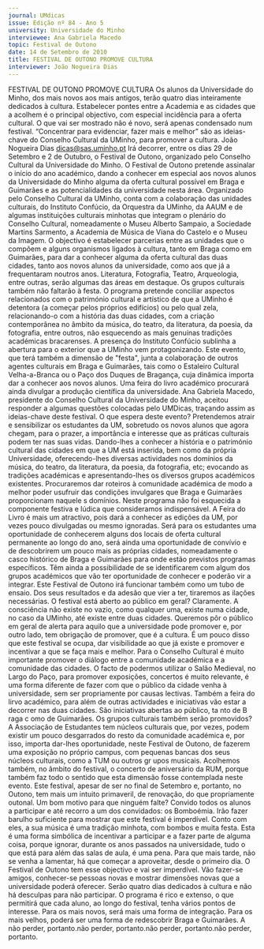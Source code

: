 ```yaml
---
journal: UMdicas
issue: Edição nº 84 - Ano 5
university: Universidade do Minho
interviewee: Ana Gabriela Macedo
topic: Festival de Outono
date: 14 de Setembro de 2010
title: FESTIVAL DE OUTONO PROMOVE CULTURA
interviewer: João Nogueira Dias
---
```


FESTIVAL DE OUTONO PROMOVE CULTURA
Os alunos da Universidade do Minho, dos mais novos aos mais
antigos, terão quatro dias inteiramente dedicados à cultura.
Estabelecer pontes entre a Academia e as cidades que a acolhem
é o principal objectivo, com especial incidência para a oferta cultural. O que
vai ser mostrado não é novo, será apenas condensado num festival.
“Concentrar para evidenciar, fazer mais e melhor” são as ideias-chave do
Conselho Cultural da UMinho, para promover a cultura.
João Nogueira Dias
dicas@sas.uminho.pt
Irá decorrer, entre os dias 29 de
Setembro e 2 de Outubro, o
Festival de Outono, organizado
pelo Conselho Cultural da
Universidade do Minho. O Festival
de Outono pretende assinalar o
início do ano académico, dando a
conhecer em especial aos novos
alunos da Universidade do Minho
alguma da oferta cultural possível
em Braga e Guimarães e as
potencialidades da universidade
nesta área.
Organizado pelo Conselho Cultural
da UMinho, conta com a 
colaboração das unidades
culturais, do Instituto Confúcio, da
Orquestra da UMinho, da AAUM e de
algumas instituições culturais
minhotas que integram o plenário
do Conselho Cultural,
nomeadamente o Museu Alberto
Sampaio, a Sociedade Martins
Sarmento, a Academia de Música
de Viana do Castelo e o Museu da
Imagem.
O objectivo é estabelecer parcerias
entre as unidades que o compõem
e alguns organismos ligados à
cultura, tanto em Braga como em
Guimarães, para dar a conhecer
alguma da oferta cultural das duas
cidades, tanto aos novos alunos da
universidade, como aos que já a
frequentaram noutros anos.
Literatura, Fotografia, Teatro,
Arqueologia, entre outras, serão
algumas das áreas em destaque.
Os grupos culturais também não
faltarão à festa.
O programa pretende conciliar
aspectos relacionados com o
património cultural e artístico de
que a UMinho é detentora (a
começar pelos próprios edifícios)
ou pelo qual zela, relacionando-o
com a história das duas cidades,
com a criação contemporânea no
âmbito da música, do teatro, da
literatura, da poesia, da fotografia,
entre outros, não esquecendo as
mais genuínas tradições
académicas bracarenses. A
presença do Instituto Confúcio
sublinha a abertura para o exterior
que a UMinho vem
protagonizando.
Este evento, que terá também a
dimensão de "festa", junta a
colaboração de outros agentes
culturais em Braga e Guimarães,
tais como o Estaleiro Cultural
Velha-a-Branca ou o Paço dos
Duques de Bragança, cuja
dinâmica importa dar a conhecer
aos novos alunos. Uma feira do
livro académico procurará ainda
divulgar a produção científica da
universidade.
Ana Gabriela Macedo, presidente
do Conselho Cultural da
Universidade do Minho, aceitou
responder a algumas questões
colocadas pelo UMDicas,
traçando assim as ideias-chave
deste festival.
O que espera deste evento?
Pretendemos atrair e sensibilizar
os estudantes da UM, sobretudo
os novos alunos que agora
chegam, para o prazer, a
importância e interesse que as
práticas culturais podem ter nas
suas vidas. Dando-lhes a conhecer
a história e o património cultural
das cidades em que a UM está
inserida, bem como da própria
Universidade, oferecendo-lhes
diversas actividades nos domínios
da música, do teatro, da literatura,
da poesia, da fotografia, etc;
evocando as tradições
académicas e apresentando-lhes
os diversos grupos académicos
existentes. Procuraremos dar
roteiros à comunidade académica
de modo a melhor poder usufruir
das condições invulgares que
Braga e Guimarães proporcionam
naquele s domínios. Neste
programa não foi esquecida a
componente festiva e lúdica que
consideramos indispensável.
A Feira do Livro é mais um
atractivo, pois dará a conhecer as
edições da UM, por vezes pouco
divulgadas ou mesmo ignoradas.
Será para os estudantes uma
oportunidade de conhecerem
alguns dos locais de oferta cultural
permanente ao longo do ano, será
ainda uma oportunidade de
convívio e de descobrirem um
pouco mais as próprias cidades,
nomeadamente o casco histórico
de Braga e Guimarães para onde
estão previstos programas
específicos.
Têm ainda a possibilidade de se
identificarem com algum dos
grupos académicos que vão ter
oportunidade de conhecer e
poderão vir a integrar. Este
Festival de Outono irá funcionar
também como um tubo de ensaio.
Dos seus resultados e da adesão
que vier a ter, tiraremos as ilações
necessárias.
O festival está aberto ao público
em geral?
Claramente. A consciência não
existe no vazio, como qualquer
uma, existe numa cidade, no caso
da UMinho, até existe entre duas
cidades. Queremos pôr o público
em geral de alerta para aquilo que
a universidade pode promover e,
por outro lado, tem obrigação de
promover, que é a cultura. É um
pouco disso que este festival se
ocupa, dar visibilidade ao que já
existe e promover e incentivar a
que se faça mais e melhor. Para o
Conselho Cultural é muito
importante promover o diálogo
entre a comunidade académica e a
comunidade das cidades. O facto
de podermos utilizar o Salão
Medieval, no Largo do Paço, para
promover exposições, concertos é
muito relevante, é uma forma
diferente de fazer com que o
público da cidade venha à
universidade, sem ser
propriamente por causas lectivas.
Também a feira do lirvo
académico, para além de outras
actividades e iniciativas vão estar
a decorrer nas duas cidades. São
iniciativas abertas ao público,
ta nto de B raga c omo de
Guimarães.
Os grupos culturais também
serão promovidos?
A Associação de Estudantes tem
núcleos culturais que, por vezes,
podem existir um pouco
desgarrados do resto da
comunidade académica e, por
isso, importa dar-lhes
oportunidade, neste Festival de
Outono, de fazerem uma
exposição no próprio campus, com
pequenas bancas dos seus
núcleos culturais, como a TUM ou
outros gr upos musicais.
Acolhemos também, no âmbito do
festival, o concerto de aniversário
da RUM, porque também faz todo o
sentido que esta dimensão fosse
contemplada neste evento. Este
festival, apesar de ser no final de
Setembro e, portanto, no Outono,
tem mais um intuito primaveril, de
renovação, do que propriamente
outonal.
Um bom motivo para que ninguém
falte?
Convido todos os alunos a
participar e até recorro a um dos
convidados: os Bomboémia. Irão
fazer barulho suficiente para
mostrar que este festival é
imperdível. Conto com eles, a sua
música é uma tradição minhota,
com bombos e muita festa. Esta é
uma forma simbólica de incentivar
a participar e a fazer parte de
alguma coisa, porque ignorar,
durante os anos passados na
universidade, tudo o que está para
além das salas de aula, é uma
pena.
Para que mais tarde, não se venha
a lamentar, há que começar a
aproveitar, desde o primeiro dia. O
Festival de Outono tem esse
objectivo e vai ser imperdível. Vão
fazer-se amigos, conhecer-se
pessoas novas e mostrar
dimensões novas que a
universidade poderá oferecer.
Serão quatro dias dedicados à
cultura e não há desculpas para
não participar. O programa é rico e
extenso, o que permitirá que cada
aluno, ao longo do festival, tenha
vários pontos de interesse. Para os
mais novos, será mais uma forma
de integração. Para os mais
velhos, poderá ser uma forma de
redescobrir Braga e Guimarães. A
não perder, portanto.não perder, portanto.não perder, portanto.não perder, portanto.